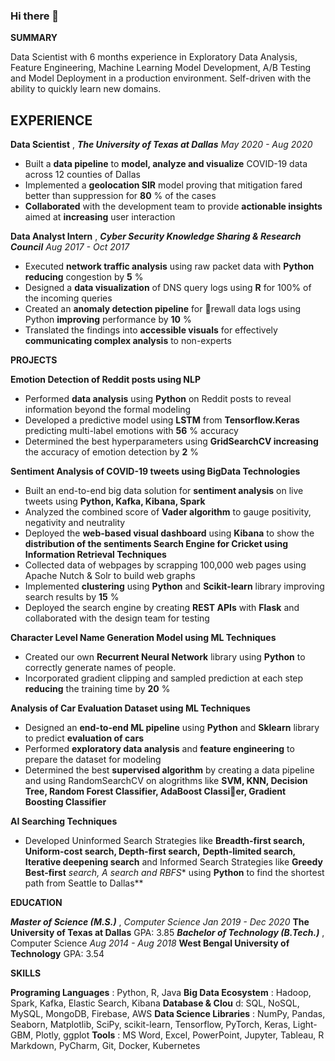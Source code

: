 ### Hi there 👋


**SUMMARY**

Data Scientist with 6 months experience in Exploratory Data Analysis, Feature Engineering, Machine Learning Model
Development, A/B Testing and Model Deployment in a production environment. Self-driven with the ability to quickly
learn new domains.

## EXPERIENCE

**Data Scientist** , **_The University of Texas at Dallas_** _May 2020 - Aug 2020_

- Built a **data pipeline** to **model, analyze and visualize** COVID-19 data across 12 counties of Dallas
- Implemented a **geolocation SIR** model proving that mitigation fared better than suppression for **80** % of the cases
- **Collaborated** with the development team to provide **actionable insights** aimed at **increasing** user interaction

**Data Analyst Intern** , **_Cyber Security Knowledge Sharing & Research Council_**  _Aug 2017 - Oct 2017_

- Executed **network traffic analysis** using raw packet data with **Python reducing** congestion by **5** %
- Designed a **data visualization** of DNS query logs using **R** for 100% of the incoming queries
- Created an **anomaly detection pipeline** for rewall data logs using Python **improving** performance by **10** %
- Translated the findings into **accessible visuals** for effectively **communicating complex analysis** to non-experts

**PROJECTS**

**Emotion Detection of Reddit posts using NLP**

- Performed **data analysis** using **Python** on Reddit posts to reveal information beyond the formal modeling
- Developed a predictive model using **LSTM** from **Tensorflow.Keras** predicting multi-label emotions with **56** % accuracy
- Determined the best hyperparameters using **GridSearchCV increasing** the accuracy of emotion detection by **2** %

**Sentiment Analysis of COVID-19 tweets using BigData Technologies**

- Built an end-to-end big data solution for **sentiment analysis** on live tweets using **Python, Kafka, Kibana, Spark**
- Analyzed the combined score of **Vader algorithm** to gauge positivity, negativity and neutrality
- Deployed the **web-based visual dashboard** using **Kibana** to show the **distribution of the sentiments
Search Engine for Cricket using Information Retrieval Techniques**
- Collected data of webpages by scrapping 100,000 web pages using Apache Nutch & Solr to build web graphs
- Implemented **clustering** using **Python** and **Scikit-learn** library improving search results by **15** %
- Deployed the search engine by creating **REST APIs** with **Flask** and collaborated with the design team for testing

**Character Level Name Generation Model using ML Techniques**

- Created our own **Recurrent Neural Network** library using **Python** to correctly generate names of people.
- Incorporated gradient clipping and sampled prediction at each step **reducing** the training time by **20** %

**Analysis of Car Evaluation Dataset using ML Techniques**

- Designed an **end-to-end ML pipeline** using **Python** and **Sklearn** library to predict **evaluation of cars**
- Performed **exploratory data analysis** and **feature engineering** to prepare the dataset for modeling
- Determined the best **supervised algorithm** by creating a data pipeline and using RandomSearchCV on alogrithms like
    **SVM, KNN, Decision Tree, Random Forest Classifier, AdaBoost Classier, Gradient Boosting Classifier**

**AI Searching Techniques**

- Developed Uninformed Search Strategies like **Breadth-first search, Uniform-cost search, Depth-first search,**
    **Depth-limited search, Iterative deepening search** and Informed Search Strategies like **Greedy Best-first**
    **search, A* search and RBFS** using **Python** to find the shortest path from Seattle to Dallas**

**EDUCATION**

**_Master of Science (M.S.)_** , _Computer Science Jan 2019 - Dec 2020_
**The University of Texas at Dallas** GPA: 3.85
**_Bachelor of Technology (B.Tech.)_** , Computer Science _Aug 2014 - Aug 2018_
**West Bengal University of Technology** GPA: 3.54

**SKILLS**

**Programing Languages** : Python, R, Java
**Big Data Ecosystem** : Hadoop, Spark, Kafka, Elastic Search, Kibana
**Database & Clou** d: SQL, NoSQL, MySQL, MongoDB, Firebase, AWS
**Data Science Libraries** : NumPy, Pandas, Seaborn, Matplotlib, SciPy, scikit-learn, Tensorflow, PyTorch, Keras, Light-
GBM, Plotly, ggplot
**Tools** : MS Word, Excel, PowerPoint, Jupyter, Tableau, R Markdown, PyCharm, Git, Docker, Kubernetes


